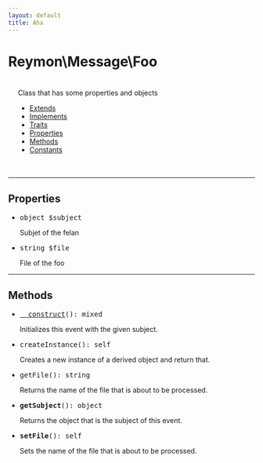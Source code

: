 ```yaml
---
layout: default
title: Aha
---
```

<h1 style="font-weight: bold;">Reymon\Message\Foo</h1>
<div style="padding: 20px;">
    Class that has some properties and objects
    <ul style="list-style: disc;">
        <li><a href="#foo">Extends</a></li>
        <li><a href="#foo">Implements</a></li>
        <li><a href="#foo">Traits</a></li>
        <li><a href="#foo">Properties</a></li>
        <li><a href="#foo">Methods</a></li>
        <li><a href="#foo">Constants</a></li>
    </ul>
</div>
<hr>
<div class="context">
    <h2>Properties</h2>
    <ul style="list-style: disc;">
      <li><pre><span class="yellowcolor">object</span> <span class="redcolor">$subject</span></pre>Subjet of the felan</li>
      <li><pre><span class="yellowcolor">string</span> <span class="redcolor">$file</span></pre>File of the foo</li>
    </ul>
    <hr>
    <h2>Methods</h2>
    <ul style="list-style: disc;">
      <li><pre><span class="bluecolor"><a href="#felan">__construct</a></span><span class="purplecolor">()</span>: <span class="yellowcolor">mixed</span></pre>Initializes this event with the given subject.</li>
      <li><pre><span class="bluecolor">createInstance</span><span class="purplecolor">()</span>: <span class="yellowcolor">self</span></pre>Creates a new instance of a derived object and return that.</li>
      <li><pre><span class="bluecolor">getFile</span><span class="purplecolor">()</span>: <span class="yellowcolor">string</span></pre>Returns the name of the file that is about to be processed.</li>
      <li><pre><span style="font-weight: bold;" class="bluecolor">getSubject</span><span class="purplecolor">()</span>: <span class="yellowcolor">object</span></pre>Returns the object that is the subject of this event.</li>
      <li><pre><span style="font-weight: bold;" class="bluecolor">setFile</span><span class="purplecolor">()</span>: <span class="yellowcolor">self</span></pre>Sets the name of the file that is about to be processed.</li>
    </ul>
</div>
